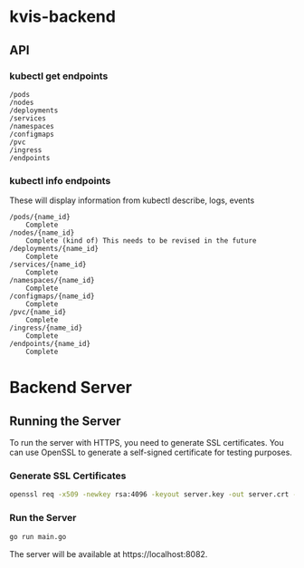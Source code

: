 # kvis-backend

## API 

### kubectl get endpoints

    /pods
    /nodes
    /deployments
    /services
    /namespaces
    /configmaps
    /pvc
    /ingress
    /endpoints

### kubectl info endpoints

These will display information from kubectl describe, logs, events

    /pods/{name_id}
        Complete
    /nodes/{name_id}
        Complete (kind of) This needs to be revised in the future
    /deployments/{name_id}
        Complete
    /services/{name_id}
        Complete
    /namespaces/{name_id}
        Complete
    /configmaps/{name_id}
        Complete
    /pvc/{name_id}
        Complete
    /ingress/{name_id}
        Complete
    /endpoints/{name_id}
        Complete

# Backend Server

## Running the Server

To run the server with HTTPS, you need to generate SSL certificates. You can use OpenSSL to generate a self-signed certificate for testing purposes.

### Generate SSL Certificates

```sh
openssl req -x509 -newkey rsa:4096 -keyout server.key -out server.crt -days 365 -nodes
```

### Run the Server

```sh
go run main.go
```

The server will be available at https://localhost:8082.